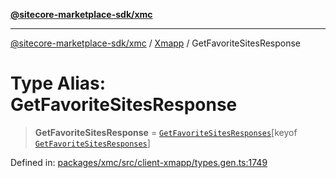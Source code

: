 [**@sitecore-marketplace-sdk/xmc**](../../../../README.md)

***

[@sitecore-marketplace-sdk/xmc](../../../../README.md) / [Xmapp](../README.md) / GetFavoriteSitesResponse

# Type Alias: GetFavoriteSitesResponse

> **GetFavoriteSitesResponse** = [`GetFavoriteSitesResponses`](GetFavoriteSitesResponses.md)\[keyof [`GetFavoriteSitesResponses`](GetFavoriteSitesResponses.md)\]

Defined in: [packages/xmc/src/client-xmapp/types.gen.ts:1749](https://github.com/Sitecore/marketplace-sdk/blob/e3ec55ede335ad59ac5875d32f0d68c50e7bc899/packages/xmc/src/client-xmapp/types.gen.ts#L1749)
